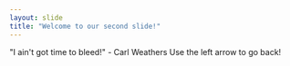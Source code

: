 ```yaml
---
layout: slide
title: "Welcome to our second slide!"
---
```

"I ain't got time to bleed!" - Carl Weathers
Use the left arrow to go back!
